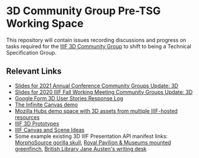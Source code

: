 # 3D Community Group Pre-TSG Working Space
This repository will contain issues recording discussions and progress on tasks required for the [IIIF 3D Community Group](https://iiif.io/community/groups/3d/) to shift to being a Technical Specification Group.

## Relevant Links ##

- [Slides for 2021 Annual Conference Community Groups Update: 3D](https://docs.google.com/presentation/d/16Yi2ETQdo8kmEHxzJDa_0XWmUTIyfM3k_AaBYHCyBbM/edit?usp=sharing)
- [Slides for 2020 IIIF Fall Working Meeting Community Groups Update: 3D](https://docs.google.com/presentation/d/1ysDKOxbWGBnkElSd0xVsUX84UxUfF95Zc-TYhioTaqE/edit#slide=id.g773d5934ba_0_93)
- [Google Form 3D User Stories Response Log](https://docs.google.com/spreadsheets/d/1_kt5THS8M1T_nth16VG1PaM6If6CRewBioJ3zFW_CbQ/edit#gid=1028387312)
- [The Infinite Canvas demo](https://infinite-canvas.netlify.app/)
- [Mozilla Hubs demo space with 3D assets from multiple IIIF-hosted resources](https://hubs.mozilla.com/BgneDX4/rpm-gallery/)
- [IIIF 3D Prototypes](https://glenrobson.github.io/iiif_stuff/3d_prototypes/)
- [IIIF Canvas and Scene Ideas](https://docs.google.com/document/d/1LnLaYFE7ksNb7Tk2wf8yfw1nmTpW1Hy58E41f__DS18/edit?usp=sharing)
- Some example existing 3D IIIF Presentation API manifest links: [MorphoSource gorilla skull](https://www.morphosource.org/manifests/8ff57219-27ff-4ccd-95bc-eb7cbe195539), [Royal Pavilion & Museums mounted greenfinch](https://www.rpm-api.io/records/5e7de766317ed200177bdeb7?_format=iiif), [British Library Jane Austen's writing desk](https://bl-3d.netlify.app/collection/jane-austen-writing-desk/index.json)
